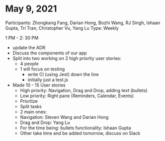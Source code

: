 # May 9, 2021

Participants: Zhongkang Fang, Darian Hong, Bozhi Wang, RJ Singh, Ishaan Gupta, Tri Tran, Christopher Vu, Yang Lu
Type: Weekly

1 PM - 2: 30 PM

- update the ADR
- Discuss the components of our app
- Split into two working on 2 high priority user stories:
    - 4 people
    - 1 will focus on testing
        - write CI (using Jest) down the line
        - initially just a test.js
- Made 10 - 15 User stories
    - High priority: Navigation, Drag and Drop, adding text (bullets)
    - Low priority: Right pane (Reminders, Calendar, Events)
    - Priortize
    - Split tasks
    - 2 main ones:
    - Navigation: Steven Wang and Darian Hong
    - Drag and Drop: Yang Lu
    - For the time being: bullets functionality: Ishaan Gupta
    - Other take time and be added tomorrow, discuss on Slack
